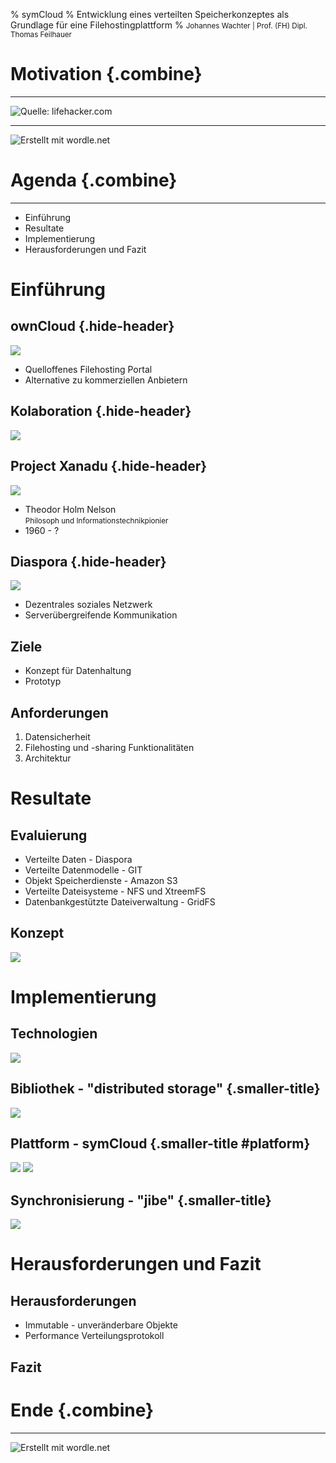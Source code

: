 % symCloud
% Entwicklung eines verteilten Speicherkonzeptes als Grundlage für eine Filehostingplattform
% <small>Johannes Wachter | Prof. (FH) Dipl. Thomas Feilhauer</small>

# Motivation {.combine}

***

![<small>Quelle: [lifehacker.com](http://lifehacker.com)</small>](img/filehosting_provider.jpg)

***

![<small>Erstellt mit [wordle.net](http://www.wordle.net)</small>](img/snowden_tag_cloud.png)

# Agenda {.combine}

***

* Einführung
* Resultate
* Implementierung
* Herausforderungen und Fazit

# Einführung

## ownCloud {.hide-header}

![](img/owncloud-logo.png)

* Quelloffenes Filehosting Portal
* Alternative zu kommerziellen Anbietern

## Kolaboration {.hide-header}

![](img/single-question-mark.png)

## Project Xanadu {.hide-header}

![](img/xanadu-logo.png)

* Theodor Holm Nelson<br />
  <small>Philosoph und Informationstechnikpionier</small>
* 1960 - ?

## Diaspora {.hide-header}

![](img/diaspora-logo.png)

* Dezentrales soziales Netzwerk
* Serverübergreifende Kommunikation

## Ziele

* Konzept für Datenhaltung
* Prototyp

## Anforderungen

1. Datensicherheit
2. Filehosting und -sharing Funktionalitäten
3. Architektur

# Resultate

## Evaluierung

* Verteilte Daten - Diaspora
* Verteilte Datenmodelle - GIT
* Objekt Speicherdienste - Amazon S3
* Verteilte Dateisysteme - NFS und XtreemFS
* Datenbankgestützte Dateiverwaltung - GridFS

## Konzept

![](img/combination.png)

# Implementierung

## Technologien

![](img/symfony-php-logo.jpg)

## Bibliothek - "distributed storage" {.smaller-title}

![](img/distributed-storage.png)

## Plattform - symCloud {.smaller-title #platform}

![](img/sulu_symcloud_file_list.png)
![](img/sulu_symcloud_add_form.png)

## Synchronisierung - "jibe" {.smaller-title}

![](img/jibe.png)

# Herausforderungen und Fazit

## Herausforderungen 

* Immutable - unveränderbare Objekte
* Performance Verteilungsprotokoll

## Fazit

# Ende {.combine}

***

![<small>Erstellt mit [wordle.net](http://www.wordle.net)</small>](img/symcloud-tag-cloud.png)
